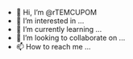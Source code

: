 - 👋 Hi, I’m @rTEMCUPOM
- 👀 I’m interested in ...
- 🌱 I’m currently learning ...
- 💞️ I’m looking to collaborate on ...
- 📫 How to reach me ...

<!---
rTEMCUPOM/rTEMCUPOM is a ✨ special ✨ repository because its `README.md` (this file) appears on your GitHub profile.
You can click the Preview link to take a look at your changes.
--->
